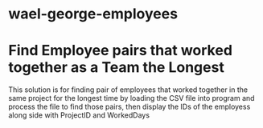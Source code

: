 # wael-george-employees
# Find Employee pairs that worked together as a Team the Longest
This solution is for finding pair of employees that worked together in the same project for the longest time by loading the CSV file into program and process the file to find those pairs, then display the IDs of the employess along side with ProjectID and WorkedDays
